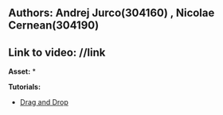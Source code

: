 ## Authors: Andrej Jurco(304160) , Nicolae Cernean(304190)

## Link to video: //link
**Asset:**
*

**Tutorials:**
* [Drag and Drop](https://youtu.be/kWRyZ3hb1Vc)
